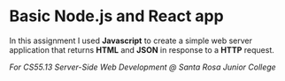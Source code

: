 Basic Node.js and React app
========================

In this assignment I used **Javascript** to create a simple web
 server application that returns **HTML** and **JSON** in response
 to a **HTTP** request.

*For CS55.13 Server-Side Web Development @ Santa Rosa Junior College*